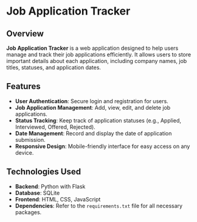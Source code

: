 # Job Application Tracker

## Overview

**Job Application Tracker** is a web application designed to help users manage and track their job applications efficiently. It allows users to store important details about each application, including company names, job titles, statuses, and application dates.

## Features

- **User Authentication**: Secure login and registration for users.
- **Job Application Management**: Add, view, edit, and delete job applications.
- **Status Tracking**: Keep track of application statuses (e.g., Applied, Interviewed, Offered, Rejected).
- **Date Management**: Record and display the date of application submission.
- **Responsive Design**: Mobile-friendly interface for easy access on any device.

## Technologies Used

- **Backend**: Python with Flask
- **Database**: SQLite
- **Frontend**: HTML, CSS, JavaScript
- **Dependencies**: Refer to the `requirements.txt` file for all necessary packages.
